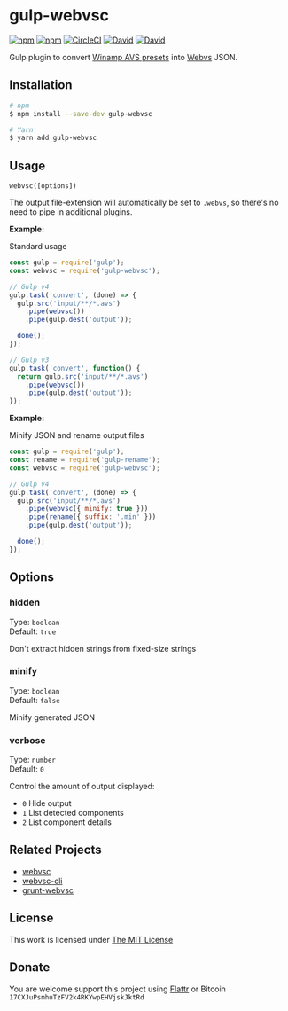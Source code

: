 # gulp-webvsc

[![npm](https://flat.badgen.net/npm/license/gulp-webvsc)](https://www.npmjs.org/package/gulp-webvsc)
[![npm](https://flat.badgen.net/npm/v/gulp-webvsc)](https://www.npmjs.org/package/gulp-webvsc)
[![CircleCI](https://flat.badgen.net/circleci/project/idleberg/gulp-webvsc)](https://circleci.com/gh/idleberg/gulp-webvsc)
[![David](https://flat.badgen.net/david/dep/idleberg/gulp-webvsc)](https://david-dm.org/idleberg/gulp-webvsc)
[![David](https://flat.badgen.net/david/dev/idleberg/gulp-webvsc)](https://david-dm.org/idleberg/gulp-webvsc?type=dev)

Gulp plugin to convert [Winamp AVS presets](https://www.wikiwand.com/en/Advanced_Visualization_Studio) into [Webvs](https://github.com/azeem/webvs) JSON.

## Installation

```sh
# npm
$ npm install --save-dev gulp-webvsc

# Yarn
$ yarn add gulp-webvsc
```

## Usage

`webvsc([options])`

The output file-extension will automatically be set to `.webvs`, so there's no need to pipe in additional plugins.

**Example:**

Standard usage

```js
const gulp = require('gulp');
const webvsc = require('gulp-webvsc');

// Gulp v4
gulp.task('convert', (done) => {
  gulp.src('input/**/*.avs')
    .pipe(webvsc())
    .pipe(gulp.dest('output'));

  done();
});

// Gulp v3
gulp.task('convert', function() {
  return gulp.src('input/**/*.avs')
    .pipe(webvsc())
    .pipe(gulp.dest('output'));
});
```

**Example:**

Minify JSON and rename output files

```js
const gulp = require('gulp');
const rename = require('gulp-rename');
const webvsc = require('gulp-webvsc');

// Gulp v4
gulp.task('convert', (done) => {
  gulp.src('input/**/*.avs')
    .pipe(webvsc({ minify: true }))
    .pipe(rename({ suffix: '.min' }))
    .pipe(gulp.dest('output'));

  done();
});
```

## Options

### hidden

Type: `boolean`  
Default: `true`  

Don't extract hidden strings from fixed-size strings

### minify

Type: `boolean`  
Default: `false`  

Minify generated JSON

### verbose

Type: `number`  
Default: `0`  

Control the amount of output displayed:

* `0` Hide output
* `1` List detected components
* `2` List component details

## Related Projects

* [webvsc](https://github.com/grandchild/AVS-File-Decoder)
* [webvsc-cli](https://github.com/idleberg/webvsc-cli)
* [grunt-webvsc](https://github.com/idleberg/grunt-webvsc)

## License

This work is licensed under [The MIT License](https://opensource.org/licenses/MIT)

## Donate

You are welcome support this project using [Flattr](https://flattr.com/submit/auto?user_id=idleberg&url=https://github.com/idleberg/gulp-webvsc) or Bitcoin `17CXJuPsmhuTzFV2k4RKYwpEHVjskJktRd`
